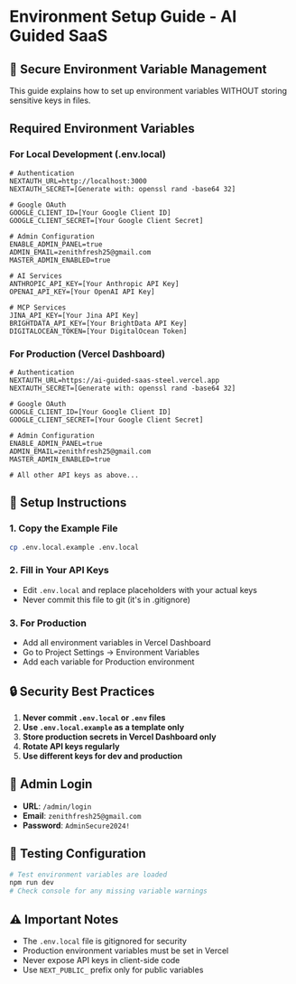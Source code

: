 # Environment Setup Guide - AI Guided SaaS

## 🔐 Secure Environment Variable Management

This guide explains how to set up environment variables WITHOUT storing sensitive keys in files.

## Required Environment Variables

### For Local Development (.env.local)

```env
# Authentication
NEXTAUTH_URL=http://localhost:3000
NEXTAUTH_SECRET=[Generate with: openssl rand -base64 32]

# Google OAuth
GOOGLE_CLIENT_ID=[Your Google Client ID]
GOOGLE_CLIENT_SECRET=[Your Google Client Secret]

# Admin Configuration
ENABLE_ADMIN_PANEL=true
ADMIN_EMAIL=zenithfresh25@gmail.com
MASTER_ADMIN_ENABLED=true

# AI Services
ANTHROPIC_API_KEY=[Your Anthropic API Key]
OPENAI_API_KEY=[Your OpenAI API Key]

# MCP Services
JINA_API_KEY=[Your Jina API Key]
BRIGHTDATA_API_KEY=[Your BrightData API Key]
DIGITALOCEAN_TOKEN=[Your DigitalOcean Token]
```

### For Production (Vercel Dashboard)

```env
# Authentication
NEXTAUTH_URL=https://ai-guided-saas-steel.vercel.app
NEXTAUTH_SECRET=[Generate with: openssl rand -base64 32]

# Google OAuth
GOOGLE_CLIENT_ID=[Your Google Client ID]
GOOGLE_CLIENT_SECRET=[Your Google Client Secret]

# Admin Configuration
ENABLE_ADMIN_PANEL=true
ADMIN_EMAIL=zenithfresh25@gmail.com
MASTER_ADMIN_ENABLED=true

# All other API keys as above...
```

## 🚀 Setup Instructions

### 1. Copy the Example File
```bash
cp .env.local.example .env.local
```

### 2. Fill in Your API Keys
- Edit `.env.local` and replace placeholders with your actual keys
- Never commit this file to git (it's in .gitignore)

### 3. For Production
- Add all environment variables in Vercel Dashboard
- Go to Project Settings → Environment Variables
- Add each variable for Production environment

## 🔒 Security Best Practices

1. **Never commit `.env.local` or `.env` files**
2. **Use `.env.local.example` as a template only**
3. **Store production secrets in Vercel Dashboard only**
4. **Rotate API keys regularly**
5. **Use different keys for dev and production**

## 📝 Admin Login

- **URL**: `/admin/login`
- **Email**: `zenithfresh25@gmail.com`
- **Password**: `AdminSecure2024!`

## 🧪 Testing Configuration

```bash
# Test environment variables are loaded
npm run dev
# Check console for any missing variable warnings
```

## ⚠️ Important Notes

- The `.env.local` file is gitignored for security
- Production environment variables must be set in Vercel
- Never expose API keys in client-side code
- Use `NEXT_PUBLIC_` prefix only for public variables